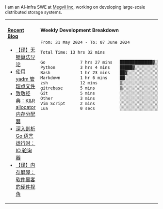 I am an AI-infra SWE at [Megvii Inc](https://en.megvii.com/), working on developing large-scale distributed storage systems.

<table width="960px">
<tr>
<td valign="top" width="50%">

#### <a href="https://www.kongjun18.me" target="_blank">Recent Blog</a>

<!-- BLOG-POST-LIST:START -->
- [【译】无锁算法导论](https://kongjun18.github.io/posts/2023/07/14/)
- [使用 yadm 管理点文件](https://kongjun18.github.io/posts/2023/04/07/)
- [致敬经典：K&amp;R allocator 内存分配器](https://kongjun18.github.io/posts/2022/12/12/)
- [深入剖析 Go 语言运行时：IO 轮询器](https://kongjun18.github.io/posts/2022/11/21/)
- [【译】内存屏障：软件黑客的硬件视角](https://kongjun18.github.io/posts/2022/11/03/)
<!-- BLOG-POST-LIST:END -->

</td>
<td valign="top" width="50%">

#### Weekly Development Breakdown

<!--START_SECTION:waka-->

```txt
From: 31 May 2024 - To: 07 June 2024

Total Time: 13 hrs 32 mins

Go              7 hrs 27 mins   █████████████▓░░░░░░░░░░░   55.08 %
Python          3 hrs 4 mins    █████▓░░░░░░░░░░░░░░░░░░░   22.68 %
Bash            1 hr 23 mins    ██▓░░░░░░░░░░░░░░░░░░░░░░   10.23 %
Markdown        1 hr 6 mins     ██░░░░░░░░░░░░░░░░░░░░░░░   08.15 %
zsh             12 mins         ▒░░░░░░░░░░░░░░░░░░░░░░░░   01.53 %
gitrebase       5 mins          ▒░░░░░░░░░░░░░░░░░░░░░░░░   00.73 %
Git             5 mins          ░░░░░░░░░░░░░░░░░░░░░░░░░   00.65 %
Other           3 mins          ░░░░░░░░░░░░░░░░░░░░░░░░░   00.49 %
Vim Script      2 mins          ░░░░░░░░░░░░░░░░░░░░░░░░░   00.32 %
Lua             0 secs          ░░░░░░░░░░░░░░░░░░░░░░░░░   00.08 %
```

<!--END_SECTION:waka-->
</td>
</tr>

</table>
